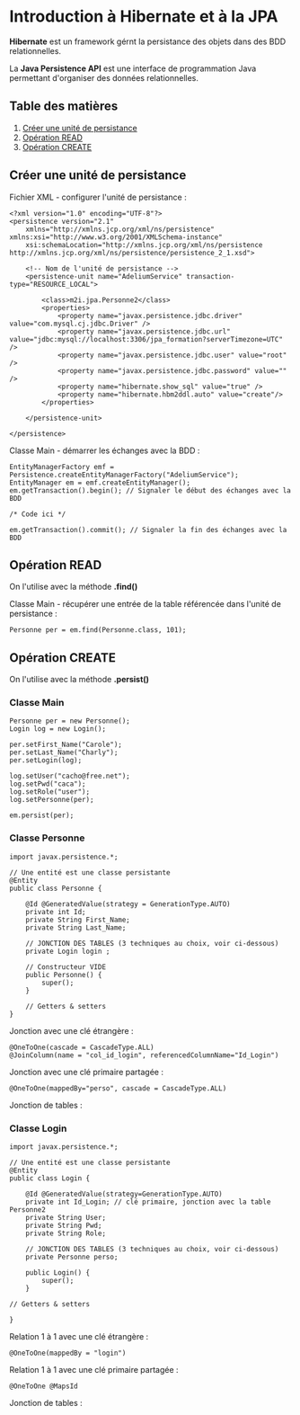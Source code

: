 # Introduction à Hibernate et à la JPA

**Hibernate** est un framework gérnt la persistance des objets dans des BDD relationnelles.

La **Java Persistence API** est une interface de programmation Java permettant d'organiser des données relationnelles.

## Table des matières
1. [Créer une unité de persistance](#créer-une-unité-de-persistance)
2. [Opération READ](#opération-read)
3. [Opération CREATE](#opération-create)

## Créer une unité de persistance

Fichier XML - configurer l'unité de persistance :

    <?xml version="1.0" encoding="UTF-8"?>
    <persistence version="2.1"
        xmlns="http://xmlns.jcp.org/xml/ns/persistence" xmlns:xsi="http://www.w3.org/2001/XMLSchema-instance"
        xsi:schemaLocation="http://xmlns.jcp.org/xml/ns/persistence http://xmlns.jcp.org/xml/ns/persistence/persistence_2_1.xsd">

        <!-- Nom de l'unité de persistance -->
        <persistence-unit name="AdeliumService" transaction-type="RESOURCE_LOCAL">

            <class>m2i.jpa.Personne2</class>
            <properties>
                <property name="javax.persistence.jdbc.driver" value="com.mysql.cj.jdbc.Driver" />
                <property name="javax.persistence.jdbc.url" value="jdbc:mysql://localhost:3306/jpa_formation?serverTimezone=UTC" />
                <property name="javax.persistence.jdbc.user" value="root" />
                <property name="javax.persistence.jdbc.password" value="" />
                <property name="hibernate.show_sql" value="true" />
                <property name="hibernate.hbm2ddl.auto" value="create"/>
            </properties>

        </persistence-unit>

    </persistence>
    
Classe Main - démarrer les échanges avec la BDD :

    EntityManagerFactory emf = Persistence.createEntityManagerFactory("AdeliumService");
    EntityManager em = emf.createEntityManager();
    em.getTransaction().begin(); // Signaler le début des échanges avec la BDD
    
    /* Code ici */
    
    em.getTransaction().commit(); // Signaler la fin des échanges avec la BDD

## Opération READ

On l'utilise avec la méthode **.find()**

Classe Main - récupérer une entrée de la table référencée dans l'unité de persistance :

    Personne per = em.find(Personne.class, 101);
    
## Opération CREATE

On l'utilise avec la méthode **.persist()**

### Classe Main

    Personne per = new Personne();
    Login log = new Login();
    
    per.setFirst_Name("Carole");
    per.setLast_Name("Charly");
    per.setLogin(log);
    
    log.setUser("cacho@free.net");
    log.setPwd("caca");
    log.setRole("user");
    log.setPersonne(per);
    
    em.persist(per);

### Classe Personne

    import javax.persistence.*;
    
    // Une entité est une classe persistante
    @Entity
    public class Personne {
    
	    @Id @GeneratedValue(strategy = GenerationType.AUTO)
	    private int Id;
	    private String First_Name;
	    private String Last_Name;

	    // JONCTION DES TABLES (3 techniques au choix, voir ci-dessous)
	    private Login login ;

	    // Constructeur VIDE
	    public Personne() {
		    super();
	    }

	    // Getters & setters
    }

Jonction avec une clé étrangère :

    @OneToOne(cascade = CascadeType.ALL)
    @JoinColumn(name = "col_id_login", referencedColumnName="Id_Login")
        
Jonction avec une clé primaire partagée :

    @OneToOne(mappedBy="perso", cascade = CascadeType.ALL)

Jonction de tables :



### Classe Login


    import javax.persistence.*;
    
    // Une entité est une classe persistante
    @Entity
    public class Login {
    
	    @Id @GeneratedValue(strategy=GenerationType.AUTO)
	    private int Id_Login; // clé primaire, jonction avec la table Personne2
	    private String User;
	    private String Pwd;
	    private String Role;

	    // JONCTION DES TABLES (3 techniques au choix, voir ci-dessous)
	    private Personne perso;

	    public Login() {
	    	super();
	    }
    
    // Getters & setters
    
    }
  
Relation 1 à 1 avec une clé étrangère :

    @OneToOne(mappedBy = "login")
        
Relation 1 à 1 avec une clé primaire partagée :

    @OneToOne @MapsId

Jonction de tables :
